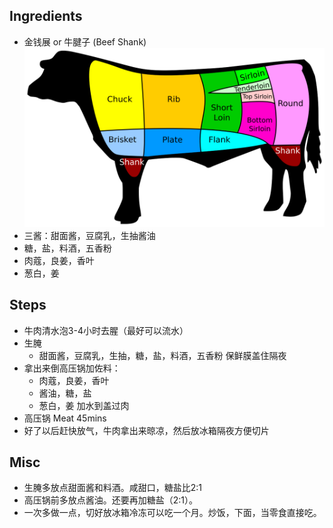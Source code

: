 ## Ingredients
- 金钱展 or 牛腱子 (Beef Shank) ![US_Beef_cuts](US_Beef_cuts.svg)
- 三酱：甜面酱，豆腐乳，生抽酱油
- 糖，盐，料酒，五香粉
- 肉蔻，良姜，香叶
- 葱白，姜

## Steps
- 牛肉清水泡3-4小时去腥（最好可以流水）
- 生腌
	- 甜面酱，豆腐乳，生抽，糖，盐，料酒，五香粉
	保鲜膜盖住隔夜
- 拿出来倒高压锅加佐料：
	- 肉蔻，良姜，香叶
	- 酱油，糖，盐
	- 葱白，姜
	加水到盖过肉
- 高压锅 Meat 45mins
- 好了以后赶快放气，牛肉拿出来晾凉，然后放冰箱隔夜方便切片

## Misc
- 生腌多放点甜面酱和料酒。咸甜口，糖盐比2:1
- 高压锅前多放点酱油。还要再加糖盐（2:1）。
- 一次多做一点，切好放冰箱冷冻可以吃一个月。炒饭，下面，当零食直接吃。